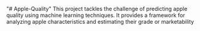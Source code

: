 "# Apple-Quality" 
This project tackles the challenge of predicting apple quality using machine learning techniques. It provides a framework for analyzing apple characteristics and estimating their grade or marketability
